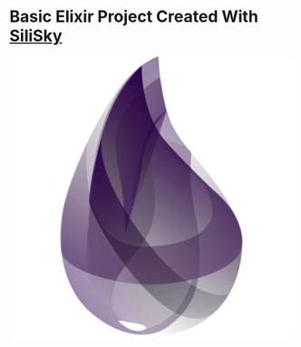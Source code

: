 # Basic Elixir Project Created With [SiliSky](https://www.silisky.com/)
<div align='center'>
<img src="./readmeAssets/elixir.png" width='500px'>
</div>